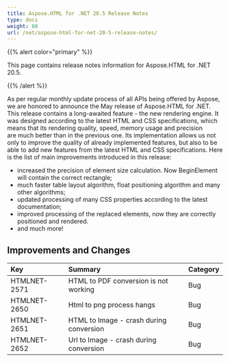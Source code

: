```yaml
---
title: Aspose.HTML for .NET 20.5 Release Notes
type: docs
weight: 80
url: /net/aspose-html-for-net-20-5-release-notes/
---
```


{{% alert color="primary" %}} 

This page contains release notes information for Aspose.HTML for .NET 20.5.

{{% /alert %}} 

As per regular monthly update process of all APIs being offered by Aspose, we are honored to announce the May release of Aspose.HTML for .NET.
This release contains a long-awaited feature - the new rendering engine. It was designed according to the latest HTML and CSS specifications, which means that its rendering quality, speed, memory usage and precision are much better than in the previous one. Its implementation allows us not only to improve the quality of already implemented features, but also to be able to add new features from the latest HTML and CSS specifications. Here is the list of main improvements introduced in this release:

- increased the precision of element size calculation. Now BeginElement will contain the correct rectangle;
- much faster table layout algorithm, float positioning algorithm and many other algorithms;
- updated processing of many CSS properties according to the latest documentation;
- improved processing of the replaced elements, now they are correctly positioned and rendered.
- and much more!

## **Improvements and Changes**

|**Key**|**Summary**|**Category**|
| :- | :- | :- |
|HTMLNET-2571|HTML to PDF conversion is not working|Bug|
|HTMLNET-2650|Html to png process hangs|Bug|
|HTMLNET-2651|HTML to Image - crash during conversion|Bug|
|HTMLNET-2652|Url to Image - crash during conversion|Bug|

